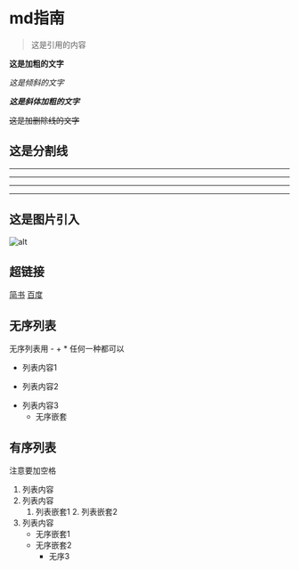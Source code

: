 # md指南

>这是引用的内容

**这是加粗的文字**

*这是倾斜的文字*

***这是斜体加粗的文字***

~~这是加删除线的文字~~


## 这是分割线
---
----
***
*****

## 这是图片引入
![alt](https://ss0.bdstatic.com/70cFvHSh_Q1YnxGkpoWK1HF6hhy/it/u=702257389,1274025419&fm=27&gp=0.jpg "区块链")

## 超链接
[简书](http://jianshu.com)
[百度](http://baidu.com)

## 无序列表
无序列表用 - + * 任何一种都可以
- 列表内容1
+ 列表内容2
* 列表内容3
    - 无序嵌套

## 有序列表
注意要加空格
1. 列表内容
2. 列表内容
    1. 列表嵌套1
		2. 列表嵌套2
3. 列表内容
    - 无序嵌套1
    - 无序嵌套2
        - 无序3

















